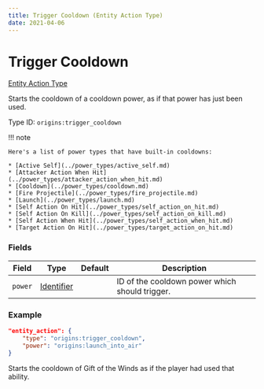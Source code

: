 ```yaml
---
title: Trigger Cooldown (Entity Action Type)
date: 2021-04-06
---
```


# Trigger Cooldown

[Entity Action Type](../entity_action_types.md)

Starts the cooldown of a cooldown power, as if that power has just been used.

Type ID: `origins:trigger_cooldown`

!!! note

    Here's a list of power types that have built-in cooldowns:

    * [Active Self](../power_types/active_self.md)
    * [Attacker Action When Hit](../power_types/attacker_action_when_hit.md)
    * [Cooldown](../power_types/cooldown.md)
    * [Fire Projectile](../power_types/fire_projectile.md)
    * [Launch](../power_types/launch.md)
    * [Self Action On Hit](../power_types/self_action_on_hit.md)
    * [Self Action On Kill](../power_types/self_action_on_kill.md)
    * [Self Action When Hit](../power_types/self_action_when_hit.md)
    * [Target Action On Hit](../power_types/target_action_on_hit.md)

### Fields

Field  | Type | Default | Description
-------|------|---------|-------------
`power` | [Identifier](../data_types/identifier.md) | | ID of the cooldown power which should trigger.

### Example
```json
"entity_action": {
  	"type": "origins:trigger_cooldown",
  	"power": "origins:launch_into_air"
}
```
Starts the cooldown of Gift of the Winds as if the player had used that ability.
